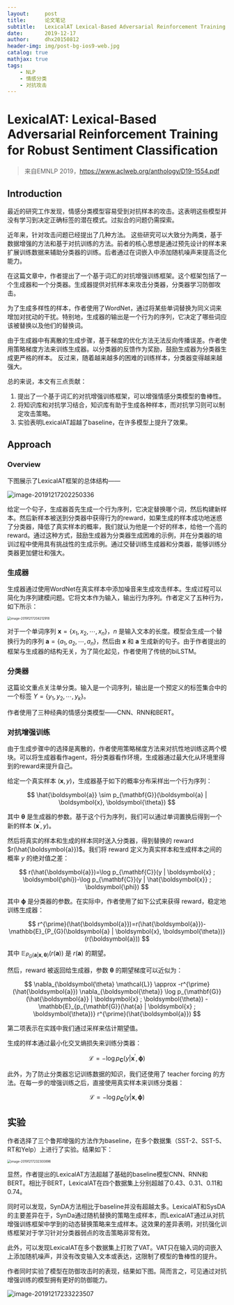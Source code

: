 ```yaml
---
layout:     post
title:      论文笔记
subtitle:   LexicalAT Lexical-Based Adversarial Reinforcement Training for Robust Sentiment Classiﬁcation
date:       2019-12-17
author:     dhx20150812
header-img: img/post-bg-ios9-web.jpg
catalog: true
mathjax: true
tags:
    - NLP
    - 情感分类
    - 对抗攻击
---
```


# LexicalAT: Lexical-Based Adversarial Reinforcement Training for Robust Sentiment Classiﬁcation

>   来自EMNLP 2019，https://www.aclweb.org/anthology/D19-1554.pdf

## Introduction

最近的研究工作发现，情感分类模型容易受到对抗样本的攻击。这表明这些模型并没有学习到决定正确标签的潜在模式。过拟合的问题仍需探索。

近年来，针对攻击问题已经提出了几种方法。 这些研究可以大致分为两类，基于数据增强的方法和基于对抗训练的方法。前者的核心思想是通过预先设计的样本来扩展训练数据来辅助分类器的训练。后者通过在词嵌入中添加随机噪声来提高泛化能力。

在这篇文章中，作者提出了一个基于词汇的对抗增强训练框架。这个框架包括了一个生成器和一个分类器。生成器提供对抗样本来攻击分类器，分类器学习防御攻击。

为了生成多样性的样本，作者使用了WordNet，通过将某些单词替换为同义词来增加对扰动的干扰。特别地，生成器的输出是一个行为的序列，它决定了哪些词应该被替换以及他们的替换词。

由于生成器中有离散的生成步骤，基于梯度的优化方法无法反向传播误差。作者使用策略梯度方法来训练生成器。以分类器的反馈作为奖励，鼓励生成器为分类器生成更严格的样本。 反过来，随着越来越多的困难的训练样本，分类器变得越来越强大。

总的来说，本文有三点贡献：

1.  提出了一个基于词汇的对抗增强训练框架，可以增强情感分类模型的鲁棒性。
2.  将知识库和对抗学习结合，知识库有助于生成各种样本，而对抗学习则可以制定攻击策略。
3.  实验表明LexicalAT超越了baseline，在许多模型上提升了效果。

## Approach

### Overview

下图展示了LexicalAT框架的总体结构——

![image-20191217202250336](https://note.youdao.com/yws/api/personal/file/WEB00f025bf1de6a98706d50626ea50b02c?method=download&shareKey=445ab2afe08cfe94c3778b8750c5015d)

给定一个句子，生成器首先生成一个行为序列，它决定替换哪个词，然后构建新样本。然后新样本被送到分类器中获得行为的reward，如果生成的样本成功地迷惑了分类器，降低了真实样本的概率，我们就认为他是一个好的样本，给他一个高的reward。通过这种方式，鼓励生成器为分类器生成困难的示例，并在分类器的培训过程中使用具有挑战性的生成示例。通过交替训练生成器和分类器，能够训练分类器更加健壮和强大。

### 生成器

生成器通过使用WordNet在真实样本中添加噪音来生成攻击样本。生成过程可以简化为序列建模问题。它将文本作为输入，输出行为序列。作者定义了五种行为，如下所示：

<img src="https://note.youdao.com/yws/api/personal/file/WEBf8fbb74d02678ae8ea5ff1cfc95bbdb1?method=download&shareKey=85fd3c41b704c06354c95578cb2409aa" alt="image-20191217204212918" style="zoom: 50%;" />

对于一个单词序列 $\boldsymbol{x}=\left\{x_{1}, x_{2}, \cdots, x_{n}\right\}$，$n$ 是输入文本的长度。模型会生成一个替换行为的序列 $\boldsymbol{a}=\left\{a_{1}, a_{2}, \cdots, a_{n}\right\}$，然后由 $\boldsymbol{x}$ 和 $\boldsymbol{a}$ 生成新的句子。由于作者提出的框架与生成器的结构无关，为了简化起见，作者使用了传统的biLSTM。

### 分类器

这篇论文重点关注单分类。输入是一个词序列，输出是一个预定义的标签集合中的一个标签 $Y=\left\{y_{1}, y_{2}, \cdots, y_{k}\right\}$。

作者使用了三种经典的情感分类模型——CNN、RNN和BERT。

### 对抗增强训练

由于生成步骤中的选择是离散的，作者使用策略梯度方法来对抗性地训练这两个模块。可以将生成器看作agent，将分类器看作环境，生成器通过最大化从环境里得到的reward来提升自己。

给定一个真实样本 $(\boldsymbol{x},y)$，生成器基于如下的概率分布采样出一个行为序列：

$$
\hat{\boldsymbol{a}} \sim p_{\mathbf{G}}(\boldsymbol{a} | \boldsymbol{x}, \boldsymbol{\theta})
$$

其中 $\boldsymbol{\theta}$ 是生成器的参数。基于这个行为序列，我们可以通过单词置换后得到一个新的样本 $\left(\boldsymbol{x}^{\prime}, y\right)$。

然后将真实的样本和生成的样本同时送入分类器，得到替换的 reward $r(\hat{\boldsymbol{a}})$。我们将 reward 定义为真实样本和生成样本之间的概率 $y$ 的绝对值之差：

$$
r(\hat{\boldsymbol{a}})=\log p_{\mathbf{C}}(y | \boldsymbol{x} ; \boldsymbol{\phi})-\log p_{\mathbf{C}}(y | \hat{\boldsymbol{x}} ; \boldsymbol{\phi})
$$

其中 $\boldsymbol{\phi}$ 是分类器的参数。在实际中，作者使用了如下公式来获得 reward，稳定地训练生成器：

$$
r^{\prime}(\hat{\boldsymbol{a}})=r(\hat{\boldsymbol{a}})-\mathbb{E}_{P_{G}(\boldsymbol{a} | \boldsymbol{x}, \boldsymbol{\theta})}(r(\boldsymbol{a}))
$$

其中 $\mathbb{E}_{P_{G}(\boldsymbol{a} | \boldsymbol{x}, \boldsymbol{\theta})}(r(\boldsymbol{a}))$ 是 $r(\boldsymbol{a})$ 的期望。

然后，reward 被返回给生成器，参数 $\boldsymbol{\theta}$ 的期望梯度可以近似为：

$$
\nabla_{\boldsymbol{\theta} \mathcal{L}} \approx -r^{\prime}(\hat{\boldsymbol{a}}) \nabla_{\boldsymbol{\theta}} \log p_{\mathbf{G}}(\hat{\boldsymbol{a}} | \boldsymbol{x} ; \boldsymbol{\theta}) -\mathbb{E}_{p_{\mathbf{G}}(\hat{a} | \boldsymbol{x} ; \boldsymbol{\theta})} r^{\prime}(\hat{\boldsymbol{a}})
$$

第二项表示在实践中我们通过采样来估计期望值。

生成的样本通过最小化交叉熵损失来训练分类器：

$$
\mathcal{L}=-\log p_{\mathbf{C}}\left(y | \boldsymbol{x}^{\prime}, \boldsymbol{\phi}\right)
$$

此外，为了防止分类器忘记训练数据的知识，我们还使用了 teacher forcing 的方法。在每一步的增强训练之后，直接使用真实样本来训练分类器：

$$
\mathcal{L}=-\log p_{\mathbf{C}}\left(y | \boldsymbol{x}, \boldsymbol{\phi}\right)
$$



## 实验

作者选择了三个鲁邦增强的方法作为baseline，在多个数据集（SST-2、SST-5、RT和Yelp）上进行了实验。结果如下：

<img src="https://note.youdao.com/yws/api/personal/file/WEBc74396befaf763fd96af4e533f0c0001?method=download&shareKey=6321b382dc14a245a00f01238ad06bf7" alt="image-20191217232300896" style="zoom:50%;" />

显然，作者提出的LexicalAT方法超越了基础的baseline模型CNN、RNN和BERT。相比于BERT，LexicalAT在四个数据集上分别超越了0.43、0.31、0.11和0.74。

同时可以发现，SynDA方法相比于baseline并没有超越太多。LexicalAT和SysDA的主要差异在于，SynDa通过随机替换的策略生成样本，而LexicalAT通过从对抗增强训练框架中学到的动态替换策略来生成样本。这效果的差异表明，对抗强化训练框架对于学习针对分类器弱点的攻击策略非常有效。

此外，可以发现LexicalAT在多个数据集上打败了VAT。VAT只在输入词的词嵌入上添加随机噪声，并没有改变输入文本或表达，这限制了模型的鲁棒性的提升。

作者同时实验了模型在防御攻击时的表现，结果如下图。简而言之，可见通过对抗增强训练的模型拥有更好的防御能力。

![image-20191217233223507](https://note.youdao.com/yws/api/personal/file/WEB3245eb93ace24767f5ac19d7452e78a7?method=download&shareKey=859ad9108d7eca69f32eb9730198ce12)
